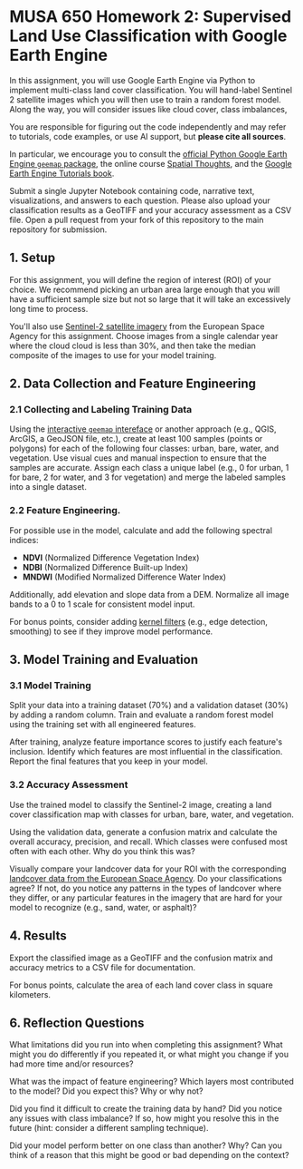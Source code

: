 # MUSA 650 Homework 2: Supervised Land Use Classification with Google Earth Engine

In this assignment, you will use Google Earth Engine via Python to implement multi-class land cover classification. You will hand-label Sentinel 2 satellite images which you will then use to train a random forest model. Along the way, you will consider issues like cloud cover, class imbalances,

You are responsible for figuring out the code independently and may refer to tutorials, code examples, or use AI support, but **please cite all sources**.

In particular, we encourage you to consult the [official Python Google Earth Engine `geemap` package](https://geemap.org/), the online course [Spatial Thoughts](https://spatialthoughts.com/courses/google-earth-engine/), and the [Google Earth Engine Tutorials book](https://google-earth-engine.com/).

Submit a single Jupyter Notebook containing code, narrative text, visualizations, and answers to each question. Please also upload your classification results as a GeoTIFF and your accuracy assessment as a CSV file. Open a pull request from your fork of this repository to the main repository for submission.

## 1. Setup

For this assignment, you will define the region of interest (ROI) of your choice. We recommend picking an urban area large enough that you will have a sufficient sample size but not so large that it will take an excessively long time to process.

You'll also use [Sentinel-2 satellite imagery](https://developers.google.com/earth-engine/datasets/catalog/sentinel-2) from the European Space Agency for this assignment. Choose images from a single calendar year where the cloud cloud is less than 30%, and then take the median composite of the images to use for your model training.

## 2. Data Collection and Feature Engineering

### 2.1 Collecting and Labeling Training Data

Using the [interactive `geemap` intereface](https://www.youtube.com/watch?v=VWh5PxXPZw0) or another approach (e.g., QGIS, ArcGIS, a GeoJSON file, etc.), create at least 100 samples (points or polygons) for each of the following four classes: urban, bare, water, and vegetation. Use visual cues and manual inspection to ensure that the samples are accurate. Assign each class a unique label (e.g., 0 for urban, 1 for bare, 2 for water, and 3 for vegetation) and merge the labeled samples into a single dataset.

### 2.2 Feature Engineering.

For possible use in the model, calculate and add the following spectral indices:

- **NDVI** (Normalized Difference Vegetation Index)
- **NDBI** (Normalized Difference Built-up Index)
- **MNDWI** (Modified Normalized Difference Water Index)

Additionally, add elevation and slope data from a DEM. Normalize all image bands to a 0 to 1 scale for consistent model input.

For bonus points, consider adding [kernel filters](https://google-earth-engine.com/Advanced-Image-Processing/Neighborhood-based-Image-Transformation/) (e.g., edge detection, smoothing) to see if they improve model performance.

## 3. Model Training and Evaluation

### 3.1 Model Training

Split your data into a training dataset (70%) and a validation dataset (30%) by adding a random column. Train and evaluate a random forest model using the training set with all engineered features.

After training, analyze feature importance scores to justify each feature's inclusion. Identify which features are most influential in the classification. Report the final features that you keep in your model.

### 3.2 Accuracy Assessment

Use the trained model to classify the Sentinel-2 image, creating a land cover classification map with classes for urban, bare, water, and vegetation.

Using the validation data, generate a confusion matrix and calculate the overall accuracy, precision, and recall. Which classes were confused most often with each other. Why do you think this was?

Visually compare your landcover data for your ROI with the corresponding [landcover data from the European Space Agency](https://developers.google.com/earth-engine/datasets/catalog/ESA_WorldCover_v200). Do your classifications agree? If not, do you notice any patterns in the types of landcover where they differ, or any particular features in the imagery that are hard for your model to recognize (e.g., sand, water, or asphalt)?

## 4. Results

Export the classified image as a GeoTIFF and the confusion matrix and accuracy metrics to a CSV file for documentation.

For bonus points, calculate the area of each land cover class in square kilometers.

## 6. Reflection Questions

What limitations did you run into when completing this assignment? What might you do differently if you repeated it, or what might you change if you had more time and/or resources?

What was the impact of feature engineering? Which layers most contributed to the model? Did you expect this? Why or why not?

Did you find it difficult to create the training data by hand? Did you notice any issues with class imbalance? If so, how might you resolve this in the future (hint: consider a different sampling technique).

Did your model perform better on one class than another? Why? Can you think of a reason that this might be good or bad depending on the context?
